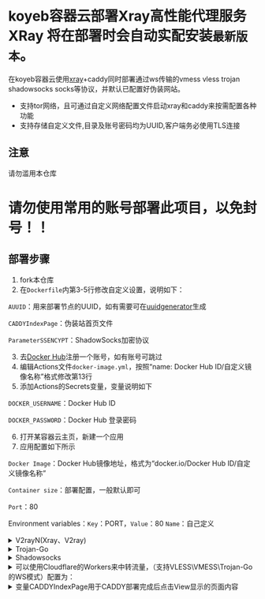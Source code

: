 # koyeb容器云部署Xray高性能代理服务**XRay 将在部署时会自动实配安装`最新版本`。**

在koyeb容器云使用[xray](https://github.com/XTLS/Xray-core)+caddy同时部署通过ws传输的vmess vless trojan shadowsocks socks等协议，并默认已配置好伪装网站。
* 支持tor网络，且可通过自定义网络配置文件启动xray和caddy来按需配置各种功能  
* 支持存储自定义文件,目录及账号密码均为UUID,客户端务必使用TLS连接  
## 注意

请勿滥用本仓库
# 请勿使用常用的账号部署此项目，以免封号！！

## 部署步骤

1. fork本仓库
2. 在`Dockerfile`内第3-5行修改自定义设置，说明如下：

`AUUID`：用来部署节点的UUID，如有需要可在[uuidgenerator](https://www.uuidgenerator.net/)生成

`CADDYIndexPage`：伪装站首页文件

`ParameterSSENCYPT`：ShadowSocks加密协议

3. 去[Docker Hub](https://hub.docker.com/)注册一个账号，如有账号可跳过
4. 编辑Actions文件`docker-image.yml`，按照“name: Docker Hub ID/自定义镜像名称”格式修改第13行
5. 添加Actions的Secrets变量，变量说明如下

`DOCKER_USERNAME`：Docker Hub ID

`DOCKER_PASSWORD`：Docker Hub 登录密码

6. 打开某容器云主页，新建一个应用
7. 应用配置如下所示

`Docker Image`：Docker Hub镜像地址，格式为“docker.io/Docker Hub ID/自定义镜像名称”

`Container size`：部署配置，一般默认即可

`Port`：80

Environment variables：`Key`：PORT，`Value`：80
`Name`：自己定义


<details>
<summary>V2rayN(Xray、V2ray)</summary>

```bash
地址：xxx-xxx.koyeb.app 或 CF优选IP
端口：443
默认UUID：69349e47-755f-4643-a0a4-70ad7571c421
vmess额外id：0
加密：none
传输协议：ws
伪装类型：none
伪装域名：xxx-xxx.koyeb.app
路径：/69349e47-755f-4643-a0a4-70ad7571c421-vless
vless使用(/自定义UUID码-vless)，vmess使用(/自定义UUID码-vmess)
底层传输安全：tls
跳过证书验证：false
```

</details>

<details>
<summary>Trojan-Go</summary>

```bash
{
    "run_type": "client",
    "local_addr": "127.0.0.1",
    "local_port": 1080,
    "remote_addr": "xxx-xxx.prod-glb.koyeb.app",
    "remote_port": 443,
    "password": [
        "69349e47-755f-4643-a0a4-70ad7571c421"
    ],
    "websocket": {
        "enabled": true,
        "path": "/69349e47-755f-4643-a0a4-70ad7571c421-trojan",
        "host": "xxx-xxx.prod-glb.koyeb.app"
    }
}
```

</details>

<details>
<summary>Shadowsocks</summary>

```bash
服务器地址: xxx-xxx.koyeb.app
端口: 443
密码：69349e47-755f-4643-a0a4-70ad7571c421
加密：chacha20-ietf-poly1305
插件程序：xray-plugin_windows_amd64.exe
说明：需将插件 https://github.com/shadowsocks/xray-plugin/releases 下载解压后放至shadowsocks同目录
插件选项: tls;host=xxx-xxx.prod-glb.koyeb.app;path=/69349e47-755f-4643-a0a4-70ad7571c421-ss
```

</details>


<details>
<summary>可以使用Cloudflare的Workers来中转流量，（支持VLESS\VMESS\Trojan-Go的WS模式）配置为：</summary>

```js
const SingleDay = 'xxx.herokuapp.com'
const DoubleDay = 'xxx.herokuapp.com'
addEventListener(
    "fetch",event => {
    
        let nd = new Date();
        if (nd.getDate()%2) {
            host = SingleDay
        } else {
            host = DoubleDay
        }
        
        let url=new URL(event.request.url);
        url.hostname=host;
        let request=new Request(url,event.request);
        event. respondWith(
            fetch(request)
        )
    }
)
```
</details>

<details>

<summary>变量CADDYIndexPage用于CADDY部署完成后点击View显示的页面内容</summary>
```bash

> 选择你中意的链接地址复制后作为变量CADDYIndexPage变量值，欢迎PR，一些推荐：  
  
 [欢迎使用caddy页面]https://raw.githubusercontent.com/caddyserver/dist/master/welcome/index.html
  
[3DCEList元素周期表]https://github.com/wulabing/3DCEList/archive/master.zip 

 [Spotify-Landing-Page-Redesign]https://github.com/WebDevSimplified/Spotify-Landing-Page-Redesign/archive/master.zip  

 [dev-landing-page]https://github.com/flexdinesh/dev-landing-page/archive/master.zip 
  
 [free-for-dev]https://github.com/ripienaar/free-for-dev/archive/master.zip  
  
 [tailwindtoolbox-Landing-Page]https://github.com/tailwindtoolbox/Landing-Page/archive/master.zip 

 [sandhikagalih/simple-landing-page]https://github.com/sandhikagalih/simple-landing-page/archive/master.zip
  
 [StartBootstrap/startbootstrap-new-age]https://github.com/StartBootstrap/startbootstrap-new-age/archive/master.zip 

 [mikutap 一个好玩带音乐的页面]https://github.com/AYJCSGM/mikutap/archive/master.zip

 [WebGL流体模拟]https://github.com/PavelDoGreat/WebGL-Fluid-Simulation/archive/master.zip
  
 [loruki-website]https://github.com/bradtraversy/loruki-website/archive/master.zip  

 [bongo.cat一只音乐的猫]https://github.com/Externalizable/bongo.cat/archive/master.zip

```

</details>


